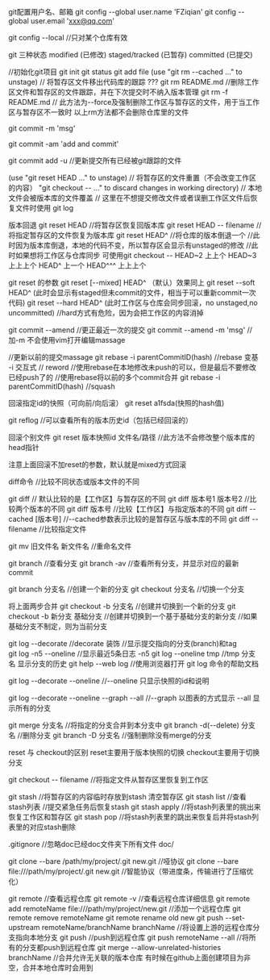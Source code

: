 git配置用户名、邮箱
git config --global user.name 'FZiqian'
git config --global user.email 'xxx@qq.com'

git config --local	//只对某个仓库有效

git 三种状态
modified (已修改)
staged/tracked (已暂存)
committed (已提交)

//初始化git项目
git init 
git status
git add file
(use "git rm --cached <file>..." to unstage)
	// 将暂存区文件移出代码库的跟踪 ???
git rm README.md	//删除工作区文件和暂存区的文件跟踪，并在下次提交时不纳入版本管理
git rm  -f README.md	// 此方法为--force及强制删除工作区与暂存区的文件，用于当工作区与暂存区不一致时
以上rm方法都不会删除仓库里的文件


git commit -m 'msg'

git commit -am 'add and commit'

git commit add -u	//更新提交所有已经被git跟踪的文件

 (use "git reset HEAD <file>..." to unstage)
 	// 将暂存区的文件重置（不会改变工作区的内容）
"git checkout -- <file>..." to discard changes in working directory)
	// 本地文件会被版本库的文件覆盖
	// 这里在不想提交修改文件或者误删工作区文件后恢复文件时使用
git log

版本回退
git reset HEAD		//将暂存区恢复回版本库
git reset HEAD -- filename // 将指定暂存区的文件恢复为版本库
git reset HEAD^		//将仓库的版本倒退一个 
			//此时因为版本库倒退，本地的代码不变，所以暂存区会显示有unstaged的修改
			//此时如果想将工作区与仓库同步 可使用git checkout -- <file>
HEAD~2 上上个 HEAD~3 上上上个
HEAD^ 上一个 HEAD^^^ 上上上个

git reset 的参数
git reset [--mixed] HEAD^ （默认）效果同上
git reset --soft HEAD^ (此时会显示有staged但未commit的文件，相当于可以重新commit一次代码)
git reset --hard HEAD^ (此时工作区与仓库会同步回滚，no unstaged,no uncommitted)
			//hard方式有危险，因为会把工作区的内容消掉

git commit --amend	//更正最近一次的提交
git commit --amend -m 'msg'	// 加-m 不会使用vim打开编辑massage

//更新以前的提交massage
git rebase -i parentCommitID(hash)  //rebase 变基 -i 交互式
				// reword
				//使用rebase在本地修改未push的可以，但是最后不要修改已经push了的
//使用rebase将以前的多个commit合并
git rebase -i parentCommitID(hash) //squash

回滚指定id的快照（可向前/向后滚）
git reset a1fsda(快照的hash值) 

git reflog //可以查看所有的版本历史id（包括已经回滚的）

回滚个别文件 
git reset 版本快照id 文件名/路径
	//此方法不会修改整个版本库的head指针

注意上面回滚不加reset的参数，默认就是mixed方式回滚

diff命令	//比较不同状态或版本文件的不同

git diff	// 默认比较的是【工作区】与暂存区的不同
git diff 版本号1 版本号2	//比较两个版本的不同
git diff 版本号			//比较【工作区】与指定版本的不同
git diff --cached [版本号]	//--cached参数表示比较的是暂存区与版本库的不同
git diff -- filename		//比较指定文件

git mv 旧文件名 新文件名	//重命名文件

git branch			//查看分支
git branch -av			//查看所有分支，并显示对应的最新commit

git branch 分支名		//创建一个新的分支
git checkout 分支名		//切换一个分支

将上面两步合并
git checkout -b 分支名		//创建并切换到一个新的分支
git checkout -b 新分支 基础分支	//创建并切换到一个基于基础分支的新分支
				//如果基础分支不制定，则为当前分支

git log --decorate		//decorate 装饰
				//显示提交指向的分支(branch)和tag\
git log -n5 --oneline		//显示最近5条日志  -n5
git log --oneline tmp		//tmp 分支名 显示分支的历史
git help --web log		//使用浏览器打开 git log 命令的帮助文档

git log --decorate --oneline	//--oneline 只显示快照的id和说明

git log --decorate --oneline --graph --all	//--graph 以图表的方式显示   --all 显示所有的分支

git merge 分支名		//将指定的分支合并到本分支中
git branch -d(--delete) 分支名	//删除分支
git branch -D 分支名		//强制删除没有merge的分支

reset 与 checkout的区别
reset主要用于版本快照的切换
checkout主要用于切换分支

git checkout -- filename	//将指定文件从暂存区里恢复到工作区

git stash	//将暂存区的内容临时存放到stash 清空暂存区
git stash list	//查看stash列表
//提交紧急任务后恢复stash
git stash apply //将stash列表里的挑出来恢复工作区和暂存区
git stash pop   //将stash列表里的跳出来恢复后并将stash列表里的对应stash删除

.gitignore
//忽略doc已经doc文件夹下所有文件
doc/ 

git clone --bare /path/my/project/.git new.git //哑协议
git clone --bare file:///path/my/project/.git new.git //智能协议（带进度条，传输进行了压缩优化）

git remote //查看远程仓库
git remote -v //查看远程仓库详细信息
git remote add remoteName file:///path/my/project/new.git //添加一个远程仓库
git remote remove remoteName
git remote rename old new
git push --set-upstream remoteName/branchName branchName //将设置上游的远程仓库分支指向本地分支
git push	//push到远程仓库
git push remoteName --all //将所有的分支都push到远程仓库
git merge --allow-unrelated-histories branchName //合并允许无关联的版本仓库 有时候在github上面创建项目为非空，合并本地仓库时会用到